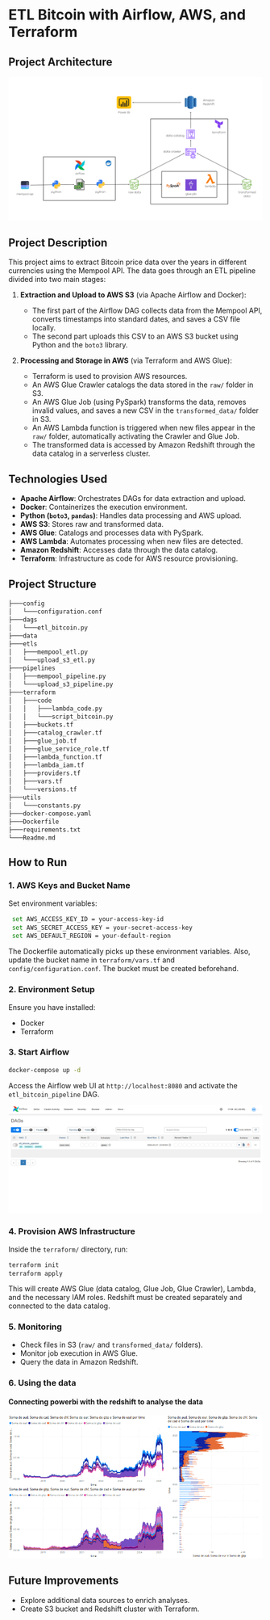 # ETL Bitcoin with Airflow, AWS, and Terraform

## Project Architecture

![Project Artcarchitecture](docs/ETL-bitcoin-diagram.png)

## Project Description

This project aims to extract Bitcoin price data over the years in different currencies using the Mempool API. The data goes through an ETL pipeline divided into two main stages:

1. **Extraction and Upload to AWS S3** (via Apache Airflow and Docker):
   - The first part of the Airflow DAG collects data from the Mempool API, converts timestamps into standard dates, and saves a CSV file locally.
   - The second part uploads this CSV to an AWS S3 bucket using Python and the `boto3` library.

2. **Processing and Storage in AWS** (via Terraform and AWS Glue):
   - Terraform is used to provision AWS resources.
   - An AWS Glue Crawler catalogs the data stored in the `raw/` folder in S3.
   - An AWS Glue Job (using PySpark) transforms the data, removes invalid values, and saves a new CSV in the `transformed_data/` folder in S3.
   - An AWS Lambda function is triggered when new files appear in the `raw/` folder, automatically activating the Crawler and Glue Job.
   - The transformed data is accessed by Amazon Redshift through the data catalog in a serverless cluster.

## Technologies Used
- **Apache Airflow**: Orchestrates DAGs for data extraction and upload.
- **Docker**: Containerizes the execution environment.
- **Python (`boto3`, `pandas`)**: Handles data processing and AWS upload.
- **AWS S3**: Stores raw and transformed data.
- **AWS Glue**: Catalogs and processes data with PySpark.
- **AWS Lambda**: Automates processing when new files are detected.
- **Amazon Redshift**: Accesses data through the data catalog.
- **Terraform**: Infrastructure as code for AWS resource provisioning.


## Project Structure
```
├───config
│   └───configuration.conf
├───dags
│   └───etl_bitcoin.py
├───data
├───etls
│   ├───mempool_etl.py
│   └───upload_s3_etl.py
├───pipelines
│   ├───mempool_pipeline.py
│   └───upload_s3_pipeline.py
├───terraform
│   ├───code
│   │   ├───lambda_code.py
│   │   └───script_bitcoin.py
│   ├───buckets.tf
│   ├───catalog_crawler.tf
│   ├───glue_job.tf
│   ├───glue_service_role.tf
│   ├───lambda_function.tf
│   ├───lambda_iam.tf
│   ├───providers.tf
│   ├───vars.tf
│   └───versions.tf
├───utils
│   └───constants.py
├───docker-compose.yaml
├───Dockerfile
├───requirements.txt
└───Readme.md
```

## How to Run

### 1. AWS Keys and Bucket Name
Set environment variables:
```sh
 set AWS_ACCESS_KEY_ID = your-access-key-id
 set AWS_SECRET_ACCESS_KEY = your-secret-access-key
 set AWS_DEFAULT_REGION = your-default-region
```
The Dockerfile automatically picks up these environment variables. Also, update the bucket name in `terraform/vars.tf` and `config/configuration.conf`. The bucket must be created beforehand.

### 2. Environment Setup
Ensure you have installed:
- Docker
- Terraform

### 3. Start Airflow
```sh
docker-compose up -d
```
Access the Airflow web UI at `http://localhost:8080` and activate the `etl_bitcoin_pipeline` DAG.

![Airflow web interface](docs/airflow_ui.png)

### 4. Provision AWS Infrastructure
Inside the `terraform/` directory, run:
```sh
terraform init
terraform apply
```
This will create AWS Glue (data catalog, Glue Job, Glue Crawler), Lambda, and the necessary IAM roles. Redshift must be created separately and connected to the data catalog.

### 5. Monitoring
- Check files in S3 (`raw/` and `transformed_data/` folders).
- Monitor job execution in AWS Glue.
- Query the data in Amazon Redshift.

### 6. Using the data
#### Connecting powerbi with the redshift to analyse the data

![Connecting powerbi with the redshift to analyse the data](docs/dashbord.png)

## Future Improvements
- Explore additional data sources to enrich analyses.
- Create S3 bucket and Redshift cluster with Terraform.
